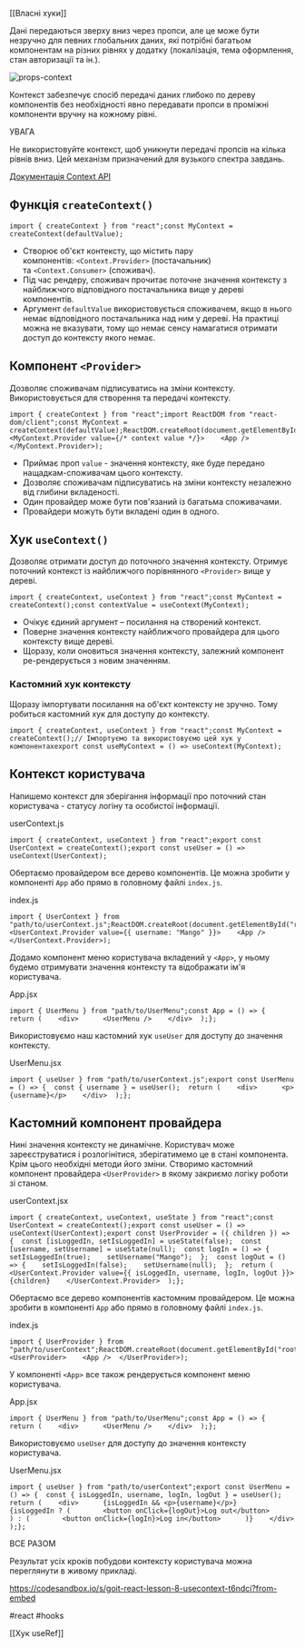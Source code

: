 [[Власні хуки]]

Дані передаються зверху вниз через пропси, але це може бути незручно для певних глобальних даних, які потрібні багатьом компонентам на різних рівнях у додатку (локалізація, тема оформлення, стан авторизації та ін.).

![props-context](https://textbook.edu.goit.global/react-zr7b4k/v1/uk/img/extras/props-context.png)

Контекст забезпечує спосіб передачі даних глибоко по дереву компонентів без необхідності явно передавати пропси в проміжні компоненти вручну на кожному рівні.

УВАГА

Не використовуйте контекст, щоб уникнути передачі пропсів на кілька рівнів вниз. Цей механізм призначений для вузького спектра завдань.

[Документація Context API](https://reactjs.org/docs/context.html)

## Функція `createContext()`[​](https://textbook.edu.goit.global/react-zr7b4k/v1/uk/docs/lesson-08/context#%D1%84%D1%83%D0%BD%D0%BA%D1%86%D1%96%D1%8F-createcontext "Пряме посилання на цей заголовок")

```
import { createContext } from "react";const MyContext = createContext(defaultValue);
```

-   Створює об'єкт контексту, що містить пару компонентів: `<Context.Provider>` (постачальник) та `<Context.Consumer>` (споживач).
-   Під час рендеру, споживач прочитає поточне значення контексту з найближчого відповідного постачальника вище у дереві компонентів.
-   Аргумент `defaultValue` використовується споживачем, якщо в нього немає відповідного постачальника над ним у дереві. На практиці можна не вказувати, тому що немає сенсу намагатися отримати доступ до контексту якого немає.

## Компонент `<Provider>`[​](https://textbook.edu.goit.global/react-zr7b4k/v1/uk/docs/lesson-08/context#%D0%BA%D0%BE%D0%BC%D0%BF%D0%BE%D0%BD%D0%B5%D0%BD%D1%82-provider "Пряме посилання на цей заголовок")

Дозволяє споживачам підписуватись на зміни контексту. Використовується для створення та передачі контексту.

```
import { createContext } from "react";import ReactDOM from "react-dom/client";const MyContext = createContext(defaultValue);ReactDOM.createRoot(document.getElementById("root")).render(  <MyContext.Provider value={/* context value */}>    <App />  </MyContext.Provider>);
```

-   Приймає проп `value` - значення контексту, яке буде передано нащадкам-споживачам цього контексту.
-   Дозволяє споживачам підписуватись на зміни контексту незалежно від глибини вкладеності.
-   Один провайдер може бути пов'язаний із багатьма споживачами.
-   Провайдери можуть бути вкладені один в одного.

## Хук `useContext()`[​](https://textbook.edu.goit.global/react-zr7b4k/v1/uk/docs/lesson-08/context#%D1%85%D1%83%D0%BA-usecontext "Пряме посилання на цей заголовок")

Дозволяє отримати доступ до поточного значення контексту. Отримує поточний контекст із найближчого порівнянного `<Provider>` вище у дереві.

```
import { createContext, useContext } from "react";const MyContext = createContext();const contextValue = useContext(MyContext);
```

-   Очікує єдиний аргумент – посилання на створений контекст.
-   Поверне значення контексту найближчого провайдера для цього контексту вище дереві.
-   Щоразу, коли оновиться значення контексту, залежний компонент ре-рендерується з новим значенням.

### Кастомний хук контексту[​](https://textbook.edu.goit.global/react-zr7b4k/v1/uk/docs/lesson-08/context#%D0%BA%D0%B0%D1%81%D1%82%D0%BE%D0%BC%D0%BD%D0%B8%D0%B9-%D1%85%D1%83%D0%BA-%D0%BA%D0%BE%D0%BD%D1%82%D0%B5%D0%BA%D1%81%D1%82%D1%83 "Пряме посилання на цей заголовок")

Щоразу імпортувати посилання на об'єкт контексту не зручно. Тому робиться кастомний хук для доступу до контексту.

```
import { createContext, useContext } from "react";const MyContext = createContext();// Імпортуємо та використовуємо цей хук у компонентахexport const useMyContext = () => useContext(MyContext);
```

## Контекст користувача[​](https://textbook.edu.goit.global/react-zr7b4k/v1/uk/docs/lesson-08/context#%D0%BA%D0%BE%D0%BD%D1%82%D0%B5%D0%BA%D1%81%D1%82-%D0%BA%D0%BE%D1%80%D0%B8%D1%81%D1%82%D1%83%D0%B2%D0%B0%D1%87%D0%B0 "Пряме посилання на цей заголовок")

Напишемо контекст для зберігання інформації про поточний стан користувача - статусу логіну та особистої інформації.

userContext.js

```
import { createContext, useContext } from "react";export const UserContext = createContext();export const useUser = () => useContext(UserContext);
```

Обертаємо провайдером все дерево компонентів. Це можна зробити у компоненті `App` або прямо в головному файлі `index.js`.

index.js

```
import { UserContext } from "path/to/userContext.js";ReactDOM.createRoot(document.getElementById("root")).render(  <UserContext.Provider value={{ username: "Mango" }}>    <App />  </UserContext.Provider>);
```

Додамо компонент меню користувача вкладений у `<App>`, у ньому будемо отримувати значення контексту та відображати ім'я користувача.

App.jsx

```
import { UserMenu } from "path/to/UserMenu";const App = () => {  return (    <div>      <UserMenu />    </div>  );};
```

Використовуємо наш кастомний хук `useUser` для доступу до значення контексту.

UserMenu.jsx

```
import { useUser } from "path/to/userContext.js";export const UserMenu = () => {  const { username } = useUser();  return (    <div>      <p>{username}</p>    </div>  );};
```

## Кастомний компонент провайдера[​](https://textbook.edu.goit.global/react-zr7b4k/v1/uk/docs/lesson-08/context#%D0%BA%D0%B0%D1%81%D1%82%D0%BE%D0%BC%D0%BD%D0%B8%D0%B9-%D0%BA%D0%BE%D0%BC%D0%BF%D0%BE%D0%BD%D0%B5%D0%BD%D1%82-%D0%BF%D1%80%D0%BE%D0%B2%D0%B0%D0%B9%D0%B4%D0%B5%D1%80%D0%B0 "Пряме посилання на цей заголовок")

Нині значення контексту не динамічне. Користувач може зареєструватися і розлогінітися, зберігатимемо це в стані компонента. Крім цього необхідні методи його зміни. Створимо кастомний компонент провайдера `<UserProvider>` в якому закриємо логіку роботи зі станом.

userContext.jsx

```
import { createContext, useContext, useState } from "react";const UserContext = createContext();export const useUser = () => useContext(UserContext);export const UserProvider = ({ children }) => {  const [isLoggedIn, setIsLoggedIn] = useState(false);  const [username, setUsername] = useState(null);  const logIn = () => {    setIsLoggedIn(true);    setUsername("Mango");  };  const logOut = () => {    setIsLoggedIn(false);    setUsername(null);  };  return (    <UserContext.Provider value={{ isLoggedIn, username, logIn, logOut }}>      {children}    </UserContext.Provider>  );};
```

Обертаємо все дерево компонентів кастомним провайдером. Це можна зробити в компоненті `App` або прямо в головному файлі `index.js`.

index.js

```
import { UserProvider } from "path/to/userContext";ReactDOM.createRoot(document.getElementById("root")).render(  <UserProvider>    <App />  </UserProvider>);
```

У компоненті `<App>` все також рендерується компонент меню користувача.

App.jsx

```
import { UserMenu } from "path/to/UserMenu";const App = () => {  return (    <div>      <UserMenu />    </div>  );};
```

Використовуємо `useUser` для доступу до значення контексту користувача.

UserMenu.jsx

```
import { useUser } from "path/to/userContext";export const UserMenu = () => {  const { isLoggedIn, username, logIn, logOut } = useUser();  return (    <div>      {isLoggedIn && <p>{username}</p>}      {isLoggedIn ? (        <button onClick={logOut}>Log out</button>      ) : (        <button onClick={logIn}>Log in</button>      )}    </div>  );};
```

ВСЕ РАЗОМ

Результат усіх кроків побудови контексту користувача можна переглянути в живому прикладі.

https://codesandbox.io/s/goit-react-lesson-8-usecontext-t6ndci?from-embed


#react #hooks 

[[Хук useRef]]
